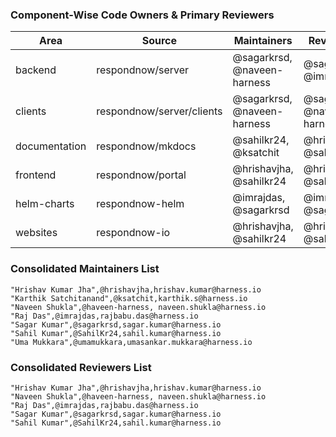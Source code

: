 ### Component-Wise Code Owners & Primary Reviewers

| Area          | Source                    | Maintainers                 | Reviewers                   |
| ------------- | ------------------------- | --------------------------- | --------------------------- |
| backend       | respondnow/server         | @sagarkrsd, @naveen-harness | @sagarkrsd, @imrajdas       |
| clients       | respondnow/server/clients | @sagarkrsd, @naveen-harness | @sagarkrsd, @naveen-harness |
| documentation | respondnow/mkdocs         | @sahilkr24, @ksatchit       | @hrishavjha, @sahilkr24     |
| frontend      | respondnow/portal         | @hrishavjha, @sahilkr24     | @hrishavjha, @sahilkr24     |
| helm-charts   | respondnow-helm           | @imrajdas, @sagarkrsd       | @imrajdas, @sagarkrsd       |
| websites      | respondnow-io             | @hrishavjha, @sahilkr24     | @hrishavjha, @sahilkr24     |

### Consolidated Maintainers List

```
"Hrishav Kumar Jha",@hrishavjha,hrishav.kumar@harness.io
"Karthik Satchitanand",@ksatchit,karthik.s@harness.io
"Naveen Shukla",@haveen-harness, naveen.shukla@harness.io
"Raj Das",@imrajdas,rajbabu.das@harness.io
"Sagar Kumar",@sagarkrsd,sagar.kumar@harness.io
"Sahil Kumar",@SahilKr24,sahil.kumar@harness.io
"Uma Mukkara",@umamukkara,umasankar.mukkara@harness.io
```

### Consolidated Reviewers List

```
"Hrishav Kumar Jha",@hrishavjha,hrishav.kumar@harness.io
"Naveen Shukla",@haveen-harness, naveen.shukla@harness.io
"Raj Das",@imrajdas,rajbabu.das@harness.io
"Sagar Kumar",@sagarkrsd,sagar.kumar@harness.io
"Sahil Kumar",@SahilKr24,sahil.kumar@harness.io
```
